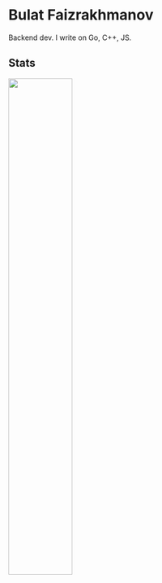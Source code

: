 # Bulat Faizrakhmanov
Backend dev. I write on Go, C++, JS.
## Stats
<img src="https://wakatime.com/share/@2ce17f58-c8e1-4437-8bb6-f4bbdd1fa7cb/109cbd82-9799-4eb5-bec8-93208b4b061f.svg" width="50%"></img>
<!--
**btfv/btfv** is a ✨ _special_ ✨ repository because its `README.md` (this file) appears on your GitHub profile.

Here are some ideas to get you started:

- 🔭 I’m currently working on ...
- 🌱 I’m currently learning ...
- 👯 I’m looking to collaborate on ...
- 🤔 I’m looking for help with ...
- 💬 Ask me about ...
- 📫 How to reach me: ...
- 😄 Pronouns: ...
- ⚡ Fun fact: ...
-->
